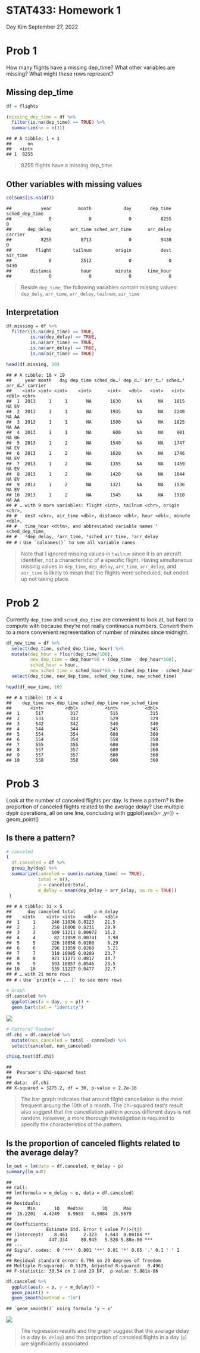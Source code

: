 STAT433: Homework 1
================
Doy Kim
September 27, 2022

# Prob 1

How many flights have a missing dep_time? What other variables are
missing? What might these rows represent?

## Missing dep_time

``` r
df = flights

(missing_dep_time = df %>%
  filter(is.na(dep_time) == TRUE) %>%
  summarize(nn = n()))
```

    ## # A tibble: 1 × 1
    ##      nn
    ##   <int>
    ## 1  8255

> 8255 flights have a missing dep_time.

## Other variables with missing values

``` r
colSums(is.na(df))
```

    ##           year          month            day       dep_time sched_dep_time 
    ##              0              0              0           8255              0 
    ##      dep_delay       arr_time sched_arr_time      arr_delay        carrier 
    ##           8255           8713              0           9430              0 
    ##         flight        tailnum         origin           dest       air_time 
    ##              0           2512              0              0           9430 
    ##       distance           hour         minute      time_hour 
    ##              0              0              0              0

> Beside `dep_time`, the following variables contain missing values:
> `dep_dely`, `arr_time`, `arr_delay`, `tailnum`, `air_time`

## Interpretation

``` r
df.missing = df %>%
  filter(is.na(dep_time) == TRUE,
         is.na(dep_delay) == TRUE,
         is.na(arr_time) == TRUE,
         is.na(arr_delay) == TRUE,
         is.na(air_time) == TRUE)

head(df.missing, 10)
```

    ## # A tibble: 10 × 19
    ##     year month   day dep_time sched_de…¹ dep_d…² arr_t…³ sched…⁴ arr_d…⁵ carrier
    ##    <int> <int> <int>    <int>      <int>   <dbl>   <int>   <int>   <dbl> <chr>  
    ##  1  2013     1     1       NA       1630      NA      NA    1815      NA EV     
    ##  2  2013     1     1       NA       1935      NA      NA    2240      NA AA     
    ##  3  2013     1     1       NA       1500      NA      NA    1825      NA AA     
    ##  4  2013     1     1       NA        600      NA      NA     901      NA B6     
    ##  5  2013     1     2       NA       1540      NA      NA    1747      NA EV     
    ##  6  2013     1     2       NA       1620      NA      NA    1746      NA EV     
    ##  7  2013     1     2       NA       1355      NA      NA    1459      NA EV     
    ##  8  2013     1     2       NA       1420      NA      NA    1644      NA EV     
    ##  9  2013     1     2       NA       1321      NA      NA    1536      NA EV     
    ## 10  2013     1     2       NA       1545      NA      NA    1910      NA AA     
    ## # … with 9 more variables: flight <int>, tailnum <chr>, origin <chr>,
    ## #   dest <chr>, air_time <dbl>, distance <dbl>, hour <dbl>, minute <dbl>,
    ## #   time_hour <dttm>, and abbreviated variable names ¹​sched_dep_time,
    ## #   ²​dep_delay, ³​arr_time, ⁴​sched_arr_time, ⁵​arr_delay
    ## # ℹ Use `colnames()` to see all variable names

> Note that I ignored missing values in `tailnum` since it is an
> aircraft identifier, not a characteristic of a specific flight. Having
> simultaneous missing values in `dep_time`, `dep_delay`, `arr_time`,
> `arr_delay`, and `air_time` is likely to mean that the filghts were
> scheduled, but ended up not taking place.

# Prob 2

Currently `dep_time` and `sched_dep_time` are convenient to look at, but
hard to compute with because they’re not really continuous numbers.
Convert them to a more convenient representation of number of minutes
since midnight.

``` r
df_new_time = df %>%
  select(dep_time, sched_dep_time, hour) %>%
  mutate(dep_hour = floor(dep_time/100),
         new_dep_time = dep_hour*60 + (dep_time - dep_hour*100),
         sched_hour = hour,
         new_sched_time = sched_hour*60 + (sched_dep_time - sched_hour*100)) %>%
  select(dep_time, new_dep_time, sched_dep_time, new_sched_time)

head(df_new_time, 10)
```

    ## # A tibble: 10 × 4
    ##    dep_time new_dep_time sched_dep_time new_sched_time
    ##       <int>        <dbl>          <int>          <dbl>
    ##  1      517          317            515            315
    ##  2      533          333            529            329
    ##  3      542          342            540            340
    ##  4      544          344            545            345
    ##  5      554          354            600            360
    ##  6      554          354            558            358
    ##  7      555          355            600            360
    ##  8      557          357            600            360
    ##  9      557          357            600            360
    ## 10      558          358            600            360

# Prob 3

Look at the number of canceled flights per day. Is there a pattern? Is
the proportion of canceled flights related to the average delay? Use
multiple dyplr operations, all on one line, concluding with
ggplot(aes(x= ,y=)) + geom_point()

## Is there a pattern?

``` r
# canceled
(
  df.canceled = df %>% 
  group_by(day) %>% 
  summarize(canceled = sum(is.na(dep_time) == TRUE),
            total = n(),
            p = canceled/total,
            m_delay = mean(dep_delay + arr_delay, na.rm = TRUE))
 )
```

    ## # A tibble: 31 × 5
    ##      day canceled total       p m_delay
    ##    <int>    <int> <int>   <dbl>   <dbl>
    ##  1     1      246 11036 0.0223    21.5 
    ##  2     2      250 10808 0.0231    20.9 
    ##  3     3      109 11211 0.00972   15.2 
    ##  4     4       82 11059 0.00741    3.98
    ##  5     5      226 10858 0.0208     8.29
    ##  6     6      296 11059 0.0268     5.21
    ##  7     7      318 10985 0.0289    23.7 
    ##  8     8      921 11271 0.0817    40.7 
    ##  9     9      593 10857 0.0546    23.5 
    ## 10    10      535 11227 0.0477    32.7 
    ## # … with 21 more rows
    ## # ℹ Use `print(n = ...)` to see more rows

``` r
# Graph
df.canceled %>%
  ggplot(aes(x = day, y = p)) +
  geom_bar(stat = "identity")
```

![](README_files/figure-gfm/unnamed-chunk-4-1.png)<!-- -->

``` r
# Pattern? Random?
df.chi = df.canceled %>%
  mutate(non_canceled = total - canceled) %>%
  select(canceled, non_canceled)

chisq.test(df.chi)
```

    ## 
    ##  Pearson's Chi-squared test
    ## 
    ## data:  df.chi
    ## X-squared = 3275.2, df = 30, p-value < 2.2e-16

> The bar graph indicates that around filght cancellation is the most
> frequent aroung the 10th of a month. The chi-squared test’s result
> also suggest that the cancellation pattern across different days is
> not random. However, a more thorough investigation is required to
> specify the characteristics of the pattern.

## Is the proportion of canceled flights related to the average delay?

``` r
lm_out = lm(data = df.canceled, m_delay ~ p)
summary(lm_out)
```

    ## 
    ## Call:
    ## lm(formula = m_delay ~ p, data = df.canceled)
    ## 
    ## Residuals:
    ##      Min       1Q   Median       3Q      Max 
    ## -15.2201  -4.4249   0.9683   4.5084  15.5679 
    ## 
    ## Coefficients:
    ##             Estimate Std. Error t value Pr(>|t|)    
    ## (Intercept)    8.461      2.323   3.643  0.00104 ** 
    ## p            447.334     80.945   5.526 5.88e-06 ***
    ## ---
    ## Signif. codes:  0 '***' 0.001 '**' 0.01 '*' 0.05 '.' 0.1 ' ' 1
    ## 
    ## Residual standard error: 6.796 on 29 degrees of freedom
    ## Multiple R-squared:  0.5129, Adjusted R-squared:  0.4961 
    ## F-statistic: 30.54 on 1 and 29 DF,  p-value: 5.881e-06

``` r
df.canceled %>%
  ggplot(aes(x = p, y = m_delay)) +
  geom_point() +
  geom_smooth(method = "lm")
```

    ## `geom_smooth()` using formula 'y ~ x'

![](README_files/figure-gfm/unnamed-chunk-5-1.png)<!-- -->

> The regression results and the graph suggest that the average delay in
> a day (`m_delay`) and the proportion of canceled flights in a day
> (`p`) are significantly associated.
